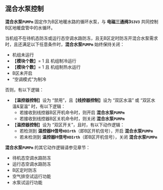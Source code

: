 <!-- 注意事项 -->
<!-- 起始分级标题：##（二级标题） -->

## 混合水泵控制

**混合水泵`PUMPm`** 固定作为B区地暖水路的循环水泵，与 **电磁三通阀3`S3V3`** 共同控制B区地暖盘管中的水循环。

当机组不在待机态防冻或运行态空调水路防冻，且无B区定时防冻开混合水泵需求时，且还满足以下任意条件时，**混合水泵`PUMPm`** 始终保持关闭：

- 机组未运行
- 【**模块个数**】= 1 且 机组制冷运行
- 【**模块个数**】= 1 且 机组制热水运行
- B区未开启
- “空调模式”为制冷

否则，有以下逻辑：

- 【**温控器控制**】设为 “禁用”，且【**线控器控制**】设为 “双区水温” 或 “双区水温&室温” 时，有以下逻辑：
  - 若接收到线控器B区开机命令时，则开启 **混合水泵`PUMPm`**
  - 若接收到线控器B区关机命令时，则关闭 **混合水泵`PUMPm`**
- 【**温控器控制**】设为 “双区开关”，且时，有以下动作逻辑：
  - 若检测到 **温控器H信号`HDIrth`**（即B区开机信号），开启 **混合水泵`PUMPm`**
  - 若未检测到 **温控器H信号`HDIrth`**（即B区开机信号），关闭 **混合水泵`PUMPm`**

**混合水泵`PUMPm`** 的其它动作逻辑请参见章节：

- 待机态空调水路防冻
- 运行态空调水路防冻
- B区定时防冻
- 空气排空试运行功能
- 水泵试运行功能